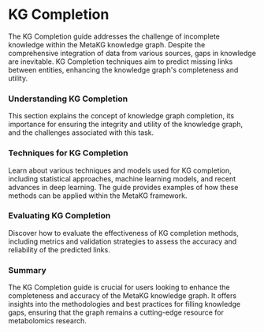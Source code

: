 # KG Completion

The KG Completion guide addresses the challenge of incomplete knowledge within the MetaKG knowledge graph. Despite the comprehensive integration of data from various sources, gaps in knowledge are inevitable. KG Completion techniques aim to predict missing links between entities, enhancing the knowledge graph's completeness and utility.

### Understanding KG Completion

This section explains the concept of knowledge graph completion, its importance for ensuring the integrity and utility of the knowledge graph, and the challenges associated with this task.

### Techniques for KG Completion

Learn about various techniques and models used for KG completion, including statistical approaches, machine learning models, and recent advances in deep learning. The guide provides examples of how these methods can be applied within the MetaKG framework.

### Evaluating KG Completion

Discover how to evaluate the effectiveness of KG completion methods, including metrics and validation strategies to assess the accuracy and reliability of the predicted links.

### Summary

The KG Completion guide is crucial for users looking to enhance the completeness and accuracy of the MetaKG knowledge graph. It offers insights into the methodologies and best practices for filling knowledge gaps, ensuring that the graph remains a cutting-edge resource for metabolomics research.